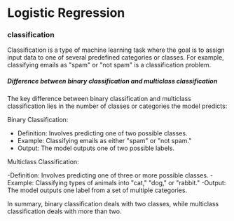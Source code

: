 # Logistic Regression 

### classification 

Classification is a type of machine learning task where the goal is to assign input data to one of several predefined categories or classes. For example, classifying emails as "spam" or "not spam" is a classification problem.

##### Difference between binary classification and multiclass classification

The key difference between binary classification and multiclass classification lies in the number of classes or categories the model predicts:

Binary Classification:

- Definition: Involves predicting one of two possible classes.
- Example: Classifying emails as either "spam" or "not spam."
- Output: The model outputs one of two possible labels.

Multiclass Classification:

-Definition: Involves predicting one of three or more possible classes.
-Example: Classifying types of animals into "cat," "dog," or "rabbit."
-Output: The model outputs one label from a set of multiple categories.

In summary, binary classification deals with two classes, while multiclass classification deals with more than two.
